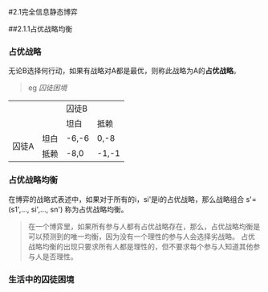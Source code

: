 #2.1完全信息静态博弈

##2.1.1占优战略均衡

### 占优战略

无论B选择何行动，如果有战略对A都是最优，则称此战略为A的**占优战略**。

>eg *囚徒困境*

<table>
	<tr>
		<td colspan="2" rowspan="2" ></td>
		<td colspan="2">囚徒B</td>
	</tr>
	<tr>
		<td>坦白</td>
		<td>抵赖</td>
	</tr>
	<tr>
		<td rowspan="2">囚徒A</td>
		<td>坦白</td>
		<td>-6,-6</td>
		<td>0,-8</td>
	</tr>
	<tr>
		<td>抵赖</td>
		<td>-8,0</td>
		<td>-1,-1</td>	
	</tr>
</table>

### 占优战略均衡 

在博弈的战略式表述中，如果对于所有的i，si'是i的占优战略，那么战略组合 s'=(s1',…, si',…, sn') 称为占优战略均衡。

> 在一个博弈里，如果所有参与人都有占优战略存在，那么，占优战略均衡是可以预测到的唯一均衡，因为没有一个理性的参与人会选择劣战略。
> 占优战略均衡的出现只要求所有人都是理性的，但不要求每个参与人知道其他参与人是否理性。

### 生活中的囚徒困境

<br/>
<br/>
<br/>
<br/>
<br/>
<br/>
<br/>
